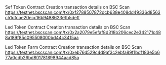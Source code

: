 Sef Token Contract
Creation transaction details on BSC Scan
https://testnet.bscscan.com/tx/0xf2788507872dcb638e408dd49336d8563c51dfcae20ecc16b9488623e1b5deff

Led Token Contract
Creation transaction details on BSC Scan
https://testnet.bscscan.com/tx/0x2a2079e5efaf8d318b206cec2e342171c488a189f85c095508000bd44c3415aa

Led Token Farm Contract
Creation transaction details on BSC Scan
https://testnet.bscscan.com/tx/0xeb76d529c4d9af3c2ebfa89f1bdf183e5b677a0cdb26bd801781898944aad85a
